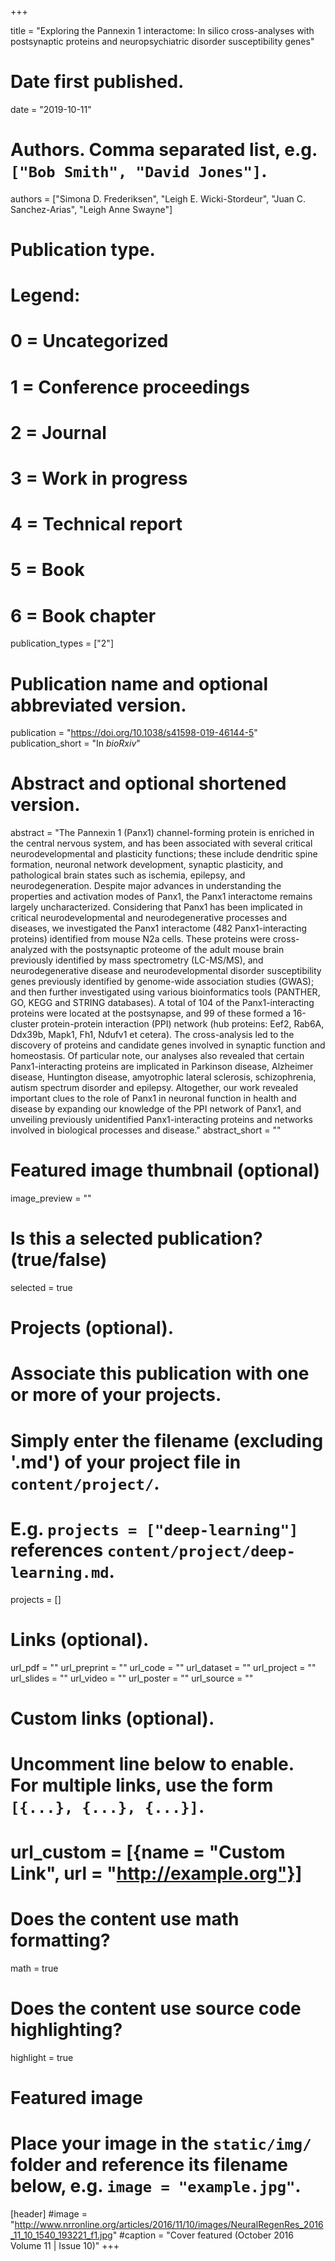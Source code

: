 +++

title = "Exploring the Pannexin 1 interactome: In silico cross-analyses with postsynaptic proteins and neuropsychiatric disorder susceptibility genes"

# Date first published.
date = "2019-10-11"

# Authors. Comma separated list, e.g. `["Bob Smith", "David Jones"]`.
authors = ["Simona D. Frederiksen", "Leigh E. Wicki-Stordeur", "Juan C. Sanchez-Arias", "Leigh Anne Swayne"]

# Publication type.
# Legend:
# 0 = Uncategorized
# 1 = Conference proceedings
# 2 = Journal
# 3 = Work in progress
# 4 = Technical report
# 5 = Book
# 6 = Book chapter
publication_types = ["2"]

# Publication name and optional abbreviated version.
publication = "https://doi.org/10.1038/s41598-019-46144-5"
publication_short = "In *bioRxiv*"

# Abstract and optional shortened version.
abstract = "The Pannexin 1 (Panx1) channel-forming protein is enriched in the central nervous system, and has been associated with several critical neurodevelopmental and plasticity functions; these include dendritic spine formation, neuronal network development, synaptic plasticity, and pathological brain states such as ischemia, epilepsy, and neurodegeneration. Despite major advances in understanding the properties and activation modes of Panx1, the Panx1 interactome remains largely uncharacterized. Considering that Panx1 has been implicated in critical neurodevelopmental and neurodegenerative processes and diseases, we investigated the Panx1 interactome (482 Panx1-interacting proteins) identified from mouse N2a cells. These proteins were cross-analyzed with the postsynaptic proteome of the adult mouse brain previously identified by mass spectrometry (LC-MS/MS), and neurodegenerative disease and neurodevelopmental disorder susceptibility genes previously identified by genome-wide association studies (GWAS); and then further investigated using various bioinformatics tools (PANTHER, GO, KEGG and STRING databases). A total of 104 of the Panx1-interacting proteins were located at the postsynapse, and 99 of these formed a 16-cluster protein-protein interaction (PPI) network (hub proteins: Eef2, Rab6A, Ddx39b, Mapk1, Fh1, Ndufv1 et cetera). The cross-analysis led to the discovery of proteins and candidate genes involved in synaptic function and homeostasis. Of particular note, our analyses also revealed that certain Panx1-interacting proteins are implicated in Parkinson disease, Alzheimer disease, Huntington disease, amyotrophic lateral sclerosis, schizophrenia, autism spectrum disorder and epilepsy. Altogether, our work revealed important clues to the role of Panx1 in neuronal function in health and disease by expanding our knowledge of the PPI network of Panx1, and unveiling previously unidentified Panx1-interacting proteins and networks involved in biological processes and disease."
abstract_short = ""

# Featured image thumbnail (optional)
image_preview = ""

# Is this a selected publication? (true/false)
selected = true

# Projects (optional).
#   Associate this publication with one or more of your projects.
#   Simply enter the filename (excluding '.md') of your project file in `content/project/`.
#   E.g. `projects = ["deep-learning"]` references `content/project/deep-learning.md`.
projects = []

# Links (optional).
url_pdf = ""
url_preprint = ""
url_code = ""
url_dataset = ""
url_project = ""
url_slides = ""
url_video = ""
url_poster = ""
url_source = ""

# Custom links (optional).
#   Uncomment line below to enable. For multiple links, use the form `[{...}, {...}, {...}]`.
# url_custom = [{name = "Custom Link", url = "http://example.org"}]

# Does the content use math formatting?
math = true

# Does the content use source code highlighting?
highlight = true

# Featured image
# Place your image in the `static/img/` folder and reference its filename below, e.g. `image = "example.jpg"`.
[header]
#image = "http://www.nrronline.org/articles/2016/11/10/images/NeuralRegenRes_2016_11_10_1540_193221_f1.jpg"
#caption = "Cover featured (October 2016 Volume 11 | Issue 10)"
+++
